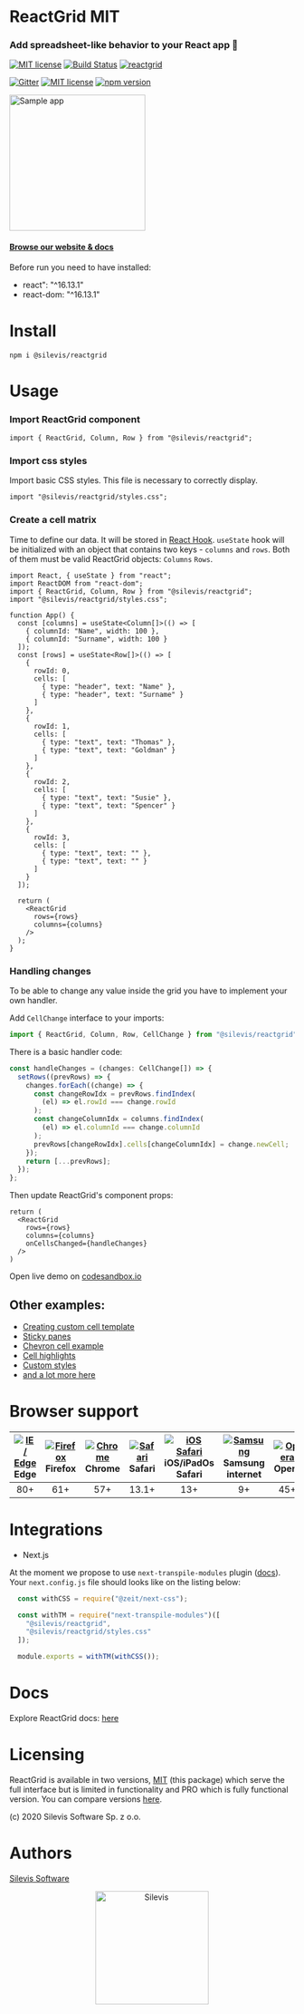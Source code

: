 
# ReactGrid MIT

### Add spreadsheet-like behavior to your React app 🚀

[![MIT license](https://img.shields.io/badge/License-MIT-blue.svg)](https://github.com/silevis/reactgrid/blob/develop/LICENSE) 
[![Build Status](https://dev.azure.com/Silevis/ReactGrid/_apis/build/status/GitHub-MIT/Upgrade%20version%20and%20publish?branchName=master)](https://dev.azure.com/Silevis/ReactGrid/_build/latest?definitionId=17&branchName=master) 
[![reactgrid](https://img.shields.io/endpoint?url=https://dashboard.cypress.io/badge/simple/hwrqiy&style=flat&logo=cypress)](https://dashboard.cypress.io/projects/hwrqiy/runs)

[![Gitter](https://badges.gitter.im/silevis-reactgrid/community.svg)](https://gitter.im/silevis-reactgrid/community?utm_source=badge&utm_medium=badge&utm_campaign=pr-badge) 
[![MIT license](https://david-dm.org/silevis/reactgrid/dev-status.svg)](https://david-dm.org/silevis/reactgrid?type=dev)   [![npm version](https://badge.fury.io/js/%40silevis%2Freactgrid.svg)](https://badge.fury.io/js/%40silevis%2Freactgrid)

<img alt="Sample app" src="https://reactgrid.com/sample.gif" height="240px" />

<h4>
  <a href="https://www.reactgrid.com/">Browse our website & docs</a>
</h4>

Before run you need to have installed:
- react": "^16.13.1"
- react-dom: "^16.13.1"

# Install

```shell
npm i @silevis/reactgrid
```

# Usage

### Import ReactGrid component

```tsx
import { ReactGrid, Column, Row } from "@silevis/reactgrid";
```

###  Import css styles

Import basic CSS styles. This file is necessary to correctly display.

```tsx
import "@silevis/reactgrid/styles.css";
```

### Create a cell matrix

Time to define our data. It will be stored in [React Hook](https://reactjs.org/docs/hooks-intro.html). 
`useState` hook will be initialized with an object that contains two keys - `columns` and `rows`. 
Both of them must be valid ReactGrid objects: `Columns` `Rows`.

```tsx
import React, { useState } from "react";
import ReactDOM from "react-dom";
import { ReactGrid, Column, Row } from "@silevis/reactgrid";
import "@silevis/reactgrid/styles.css";

function App() {
  const [columns] = useState<Column[]>(() => [
    { columnId: "Name", width: 100 },
    { columnId: "Surname", width: 100 }
  ]);
  const [rows] = useState<Row[]>(() => [
    {
      rowId: 0,
      cells: [
        { type: "header", text: "Name" },
        { type: "header", text: "Surname" }
      ]
    },
    {
      rowId: 1,
      cells: [
        { type: "text", text: "Thomas" },
        { type: "text", text: "Goldman" }
      ]
    },
    {
      rowId: 2,
      cells: [
        { type: "text", text: "Susie" },
        { type: "text", text: "Spencer" }
      ]
    },
    {
      rowId: 3,
      cells: [
        { type: "text", text: "" },
        { type: "text", text: "" }
      ]
    }
  ]);

  return (
    <ReactGrid
      rows={rows}
      columns={columns}
    />
  );
}
```

### Handling changes

To be able to change any value inside the grid you have to implement your own handler. 

Add `CellChange` interface to your imports:

```ts
import { ReactGrid, Column, Row, CellChange } from "@silevis/reactgrid";
```

There is a basic handler code:

```ts
const handleChanges = (changes: CellChange[]) => {
  setRows((prevRows) => {
    changes.forEach((change) => {
      const changeRowIdx = prevRows.findIndex(
        (el) => el.rowId === change.rowId
      );
      const changeColumnIdx = columns.findIndex(
        (el) => el.columnId === change.columnId
      );
      prevRows[changeRowIdx].cells[changeColumnIdx] = change.newCell;
    });
    return [...prevRows];
  });
};
```

Then update ReactGrid's component props:

```tsx
return (
  <ReactGrid
    rows={rows}
    columns={columns}
    onCellsChanged={handleChanges}
  />  
)
```

Open live demo on [codesandbox.io](https://codesandbox.io/s/reactgrid-handling-changes-crzfx?file=/src/index.tsx)

## Other examples:
* [Creating custom cell template](https://codesandbox.io/s/reactgrid-creating-new-cell-template-pdiux)
* [Sticky panes](https://codesandbox.io/s/reactgrid-sticky-panes-oikll)
* [Chevron cell example](https://codesandbox.io/s/reactgrid-group-cell-example-fh1di?file=/src/index.tsx)
* [Cell highlights](https://codesandbox.io/s/reactgrid-highlights-8o8gq)
* [Custom styles](https://codesandbox.io/s/reactgrid-custom-styling-buwuw)
* [and a lot more here](https://reactgrid.com/docs/3.1/2-implementing-core-features/)

# Browser support

| [<img src="https://raw.githubusercontent.com/alrra/browser-logos/master/src/edge/edge_48x48.png" alt="IE / Edge"  />](http://godban.github.io/browsers-support-badges/) Edge | [<img src="https://raw.githubusercontent.com/alrra/browser-logos/master/src/firefox/firefox_48x48.png" alt="Firefox"  />](http://godban.github.io/browsers-support-badges/) Firefox | [<img src="https://raw.githubusercontent.com/alrra/browser-logos/master/src/chrome/chrome_48x48.png" alt="Chrome"  />](http://godban.github.io/browsers-support-badges/) Chrome | [<img src="https://raw.githubusercontent.com/alrra/browser-logos/master/src/safari/safari_48x48.png" alt="Safari" />](http://godban.github.io/browsers-support-badges/) Safari | [<img src="https://raw.githubusercontent.com/alrra/browser-logos/master/src/safari-ios/safari-ios_48x48.png" alt="iOS Safari" />](http://godban.github.io/browsers-support-badges/) iOS/iPadOs Safari | [<img src="https://raw.githubusercontent.com/alrra/browser-logos/master/src/samsung-internet/samsung-internet_48x48.png" alt="Samsung"/>](http://godban.github.io/browsers-support-badges/) Samsung internet | [<img src="https://raw.githubusercontent.com/alrra/browser-logos/master/src/opera/opera_48x48.png" alt="Opera" />](http://godban.github.io/browsers-support-badges/) Opera |
| :-: | :-: | :-: | :-: | :-: | :-: | :-:|
| 80+ | 61+ | 57+ | 13.1+ | 13+ | 9+ | 45+ |

# Integrations

  - Next.js

  At the moment we propose to use `next-transpile-modules` plugin ([docs](https://www.npmjs.com/package/next-transpile-modules#usage)).
  Your `next.config.js` file should looks like on the listing below:

  ```ts
    const withCSS = require("@zeit/next-css");

    const withTM = require("next-transpile-modules")([
      "@silevis/reactgrid",
      "@silevis/reactgrid/styles.css"
    ]);

    module.exports = withTM(withCSS());  
  ```

# Docs

Explore ReactGrid docs: [here](http://reactgrid.com/docs/)

# Licensing

ReactGrid is available in two versions, [MIT](https://github.com/silevis/reactgrid/blob/develop/LICENSE) (this package) which serve 
the full interface but is limited in functionality and PRO which is fully functional version. You can compare versions
[here](http://reactgrid.com/feature-comparison/).

(c) 2020 Silevis Software Sp. z o.o.

# Authors

[Silevis Software](https://www.silevis.com/)

<p align="center">
  <a href="https://www.silevis.com/">
    <img alt="Silevis" src="https://media.licdn.com/dms/image/C4D0BAQGgkonm5f80mA/company-logo_200_200/0?e=2159024400&v=beta&t=l5Nw-CF55OIxVORSAXOw79DlgSiDakhnYLlkBOMj7s8" width="200" />
  </a>
</p>